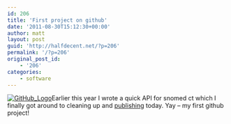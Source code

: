 ```yaml
---
id: 206
title: 'First project on github'
date: '2011-08-30T15:12:30+00:00'
author: matt
layout: post
guid: 'http://halfdecent.net/?p=206'
permalink: '/?p=206'
original_post_id:
    - '206'
categories:
    - software
---
```


[![](http://halfdecent.net/wp-content/uploads/2011/08/GitHub_Logo-300x132.png "GitHub_Logo")](http://halfdecent.net/wp-content/uploads/2011/08/GitHub_Logo.png)Earlier this year I wrote a quick API for snomed ct which I finally got around to cleaning up and [publishing](https://github.com/mattsouth/snomedapi) today. Yay – my first github project!